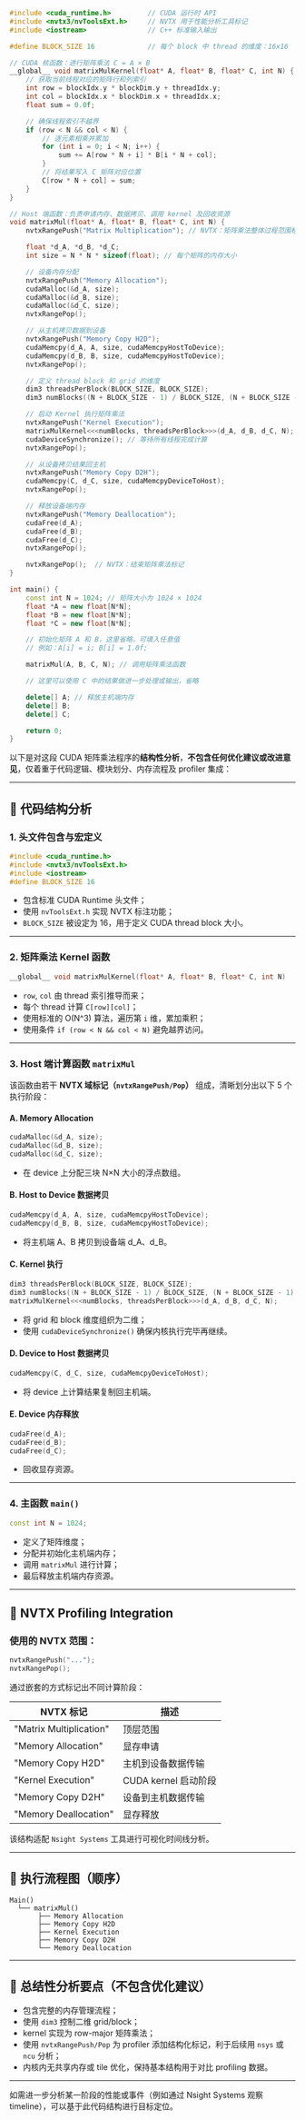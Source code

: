 ```cpp
#include <cuda_runtime.h>         // CUDA 运行时 API
#include <nvtx3/nvToolsExt.h>     // NVTX 用于性能分析工具标记
#include <iostream>               // C++ 标准输入输出

#define BLOCK_SIZE 16             // 每个 block 中 thread 的维度：16x16

// CUDA 核函数：进行矩阵乘法 C = A × B
__global__ void matrixMulKernel(float* A, float* B, float* C, int N) {
    // 获取当前线程对应的矩阵行和列索引
    int row = blockIdx.y * blockDim.y + threadIdx.y;
    int col = blockIdx.x * blockDim.x + threadIdx.x;
    float sum = 0.0f;

    // 确保线程索引不越界
    if (row < N && col < N) {
        // 逐元素相乘并累加
        for (int i = 0; i < N; i++) {
            sum += A[row * N + i] * B[i * N + col];
        }
        // 将结果写入 C 矩阵对应位置
        C[row * N + col] = sum;
    }
}

// Host 端函数：负责申请内存、数据拷贝、调用 kernel 及回收资源
void matrixMul(float* A, float* B, float* C, int N) {
    nvtxRangePush("Matrix Multiplication"); // NVTX：矩阵乘法整体过程范围标记

    float *d_A, *d_B, *d_C;
    int size = N * N * sizeof(float); // 每个矩阵的内存大小

    // 设备内存分配
    nvtxRangePush("Memory Allocation");
    cudaMalloc(&d_A, size);
    cudaMalloc(&d_B, size);
    cudaMalloc(&d_C, size);
    nvtxRangePop();

    // 从主机拷贝数据到设备
    nvtxRangePush("Memory Copy H2D");
    cudaMemcpy(d_A, A, size, cudaMemcpyHostToDevice);
    cudaMemcpy(d_B, B, size, cudaMemcpyHostToDevice);
    nvtxRangePop();

    // 定义 thread block 和 grid 的维度
    dim3 threadsPerBlock(BLOCK_SIZE, BLOCK_SIZE);
    dim3 numBlocks((N + BLOCK_SIZE - 1) / BLOCK_SIZE, (N + BLOCK_SIZE - 1) / BLOCK_SIZE);

    // 启动 Kernel 执行矩阵乘法
    nvtxRangePush("Kernel Execution");
    matrixMulKernel<<<numBlocks, threadsPerBlock>>>(d_A, d_B, d_C, N);
    cudaDeviceSynchronize(); // 等待所有线程完成计算
    nvtxRangePop();

    // 从设备拷贝结果回主机
    nvtxRangePush("Memory Copy D2H");
    cudaMemcpy(C, d_C, size, cudaMemcpyDeviceToHost);
    nvtxRangePop();

    // 释放设备端内存
    nvtxRangePush("Memory Deallocation");
    cudaFree(d_A);
    cudaFree(d_B);
    cudaFree(d_C);
    nvtxRangePop();

    nvtxRangePop();  // NVTX：结束矩阵乘法标记
}

int main() {
    const int N = 1024; // 矩阵大小为 1024 × 1024
    float *A = new float[N*N];
    float *B = new float[N*N];
    float *C = new float[N*N];

    // 初始化矩阵 A 和 B，这里省略，可填入任意值
    // 例如：A[i] = i; B[i] = 1.0f;

    matrixMul(A, B, C, N); // 调用矩阵乘法函数

    // 这里可以使用 C 中的结果做进一步处理或输出，省略

    delete[] A; // 释放主机端内存
    delete[] B;
    delete[] C;

    return 0;
}

```
以下是对这段 CUDA 矩阵乘法程序的**结构性分析**，**不包含任何优化建议或改进意见**，仅着重于代码逻辑、模块划分、内存流程及 profiler 集成：

---

## 🧠 代码结构分析

### 1. **头文件包含与宏定义**

```cpp
#include <cuda_runtime.h>
#include <nvtx3/nvToolsExt.h>
#include <iostream>
#define BLOCK_SIZE 16
```

* 包含标准 CUDA Runtime 头文件；
* 使用 `nvToolsExt.h` 实现 NVTX 标注功能；
* `BLOCK_SIZE` 被设定为 16，用于定义 CUDA thread block 大小。

---

### 2. **矩阵乘法 Kernel 函数**

```cpp
__global__ void matrixMulKernel(float* A, float* B, float* C, int N)
```

* `row`, `col` 由 thread 索引推导而来；
* 每个 thread 计算 `C[row][col]`；
* 使用标准的 O(N^3) 算法，遍历第 `i` 维，累加乘积；
* 使用条件 `if (row < N && col < N)` 避免越界访问。

---

### 3. **Host 端计算函数 `matrixMul`**

该函数由若干 **NVTX 域标记（`nvtxRangePush/Pop`）** 组成，清晰划分出以下 5 个执行阶段：

#### A. **Memory Allocation**

```cpp
cudaMalloc(&d_A, size);
cudaMalloc(&d_B, size);
cudaMalloc(&d_C, size);
```

* 在 device 上分配三块 N×N 大小的浮点数组。

#### B. **Host to Device 数据拷贝**

```cpp
cudaMemcpy(d_A, A, size, cudaMemcpyHostToDevice);
cudaMemcpy(d_B, B, size, cudaMemcpyHostToDevice);
```

* 将主机端 A、B 拷贝到设备端 d\_A、d\_B。

#### C. **Kernel 执行**

```cpp
dim3 threadsPerBlock(BLOCK_SIZE, BLOCK_SIZE);
dim3 numBlocks((N + BLOCK_SIZE - 1) / BLOCK_SIZE, (N + BLOCK_SIZE - 1) / BLOCK_SIZE);
matrixMulKernel<<<numBlocks, threadsPerBlock>>>(d_A, d_B, d_C, N);
```

* 将 grid 和 block 维度组织为二维；
* 使用 `cudaDeviceSynchronize()` 确保内核执行完毕再继续。

#### D. **Device to Host 数据拷贝**

```cpp
cudaMemcpy(C, d_C, size, cudaMemcpyDeviceToHost);
```

* 将 device 上计算结果复制回主机端。

#### E. **Device 内存释放**

```cpp
cudaFree(d_A);
cudaFree(d_B);
cudaFree(d_C);
```

* 回收显存资源。

---

### 4. **主函数 `main()`**

```cpp
const int N = 1024;
```

* 定义了矩阵维度；
* 分配并初始化主机端内存；
* 调用 `matrixMul` 进行计算；
* 最后释放主机端内存资源。

---

## 🧩 NVTX Profiling Integration

### 使用的 NVTX 范围：

```cpp
nvtxRangePush("...");
nvtxRangePop();
```

通过嵌套的方式标记出不同计算阶段：

| NVTX 标记                 | 描述               |
| ----------------------- | ---------------- |
| "Matrix Multiplication" | 顶层范围             |
| "Memory Allocation"     | 显存申请             |
| "Memory Copy H2D"       | 主机到设备数据传输        |
| "Kernel Execution"      | CUDA kernel 启动阶段 |
| "Memory Copy D2H"       | 设备到主机数据传输        |
| "Memory Deallocation"   | 显存释放             |

该结构适配 `Nsight Systems` 工具进行可视化时间线分析。

---

## 🔁 执行流程图（顺序）

```text
Main()
  └── matrixMul()
       ├── Memory Allocation
       ├── Memory Copy H2D
       ├── Kernel Execution
       ├── Memory Copy D2H
       └── Memory Deallocation
```

---

## 🔧 总结性分析要点（不包含优化建议）

* 包含完整的内存管理流程；
* 使用 `dim3` 控制二维 grid/block；
* kernel 实现为 row-major 矩阵乘法；
* 使用 `nvtxRangePush/Pop` 为 profiler 添加结构化标记，利于后续用 `nsys` 或 `ncu` 分析；
* 内核内无共享内存或 tile 优化，保持基本结构用于对比 profiling 数据。

---

如需进一步分析某一阶段的性能或事件（例如通过 Nsight Systems 观察 timeline），可以基于此代码结构进行目标定位。

